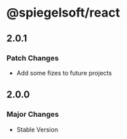 # @spiegelsoft/react

## 2.0.1

### Patch Changes

- Add some fizes to future projects

## 2.0.0

### Major Changes

- Stable Version
